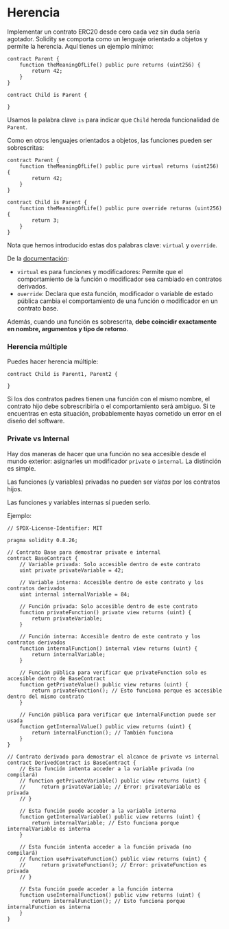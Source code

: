 # Herencia

Implementar un contrato ERC20 desde cero cada vez sin duda sería agotador. Solidity se comporta como un lenguaje orientado a objetos y permite la herencia. Aquí tienes un ejemplo mínimo:

```solidity
contract Parent {
    function theMeaningOfLife() public pure returns (uint256) {
        return 42;
    }
}

contract Child is Parent {

}
```

Usamos la palabra clave `is` para indicar que `Child` hereda funcionalidad de `Parent`.

Como en otros lenguajes orientados a objetos, las funciones pueden ser sobrescritas:

```solidity
contract Parent {
    function theMeaningOfLife() public pure virtual returns (uint256) {
        return 42;
    }
}

contract Child is Parent {
    function theMeaningOfLife() public pure override returns (uint256) {
        return 3;
    }
}
```

Nota que hemos introducido estas dos palabras clave: `virtual` y `override`.

De la [documentación](https://docs.soliditylang.org/en/v0.8.28/cheatsheet.html):

- `virtual` es para funciones y modificadores: Permite que el comportamiento de la función o modificador sea cambiado en contratos derivados.
- `override`: Declara que esta función, modificador o variable de estado pública cambia el comportamiento de una función o modificador en un contrato base.

Además, cuando una función es sobrescrita, **debe coincidir exactamente en nombre, argumentos y tipo de retorno**.

### Herencia múltiple

Puedes hacer herencia múltiple:

```solidity
contract Child is Parent1, Parent2 {

}
```

Si los dos contratos padres tienen una función con el mismo nombre, el contrato hijo debe sobrescribirla o el comportamiento será ambiguo. Si te encuentras en esta situación, probablemente hayas cometido un error en el diseño del software.

### Private vs Internal

Hay dos maneras de hacer que una función no sea accesible desde el mundo exterior: asignarles un modificador `private` o `internal`. La distinción es simple.

Las funciones (y variables) privadas no pueden ser _vistas_ por los contratos hijos.

Las funciones y variables internas sí pueden serlo.

Ejemplo:

```solidity
// SPDX-License-Identifier: MIT

pragma solidity 0.8.26;

// Contrato Base para demostrar private e internal
contract BaseContract {
    // Variable privada: Solo accesible dentro de este contrato
    uint private privateVariable = 42;

    // Variable interna: Accesible dentro de este contrato y los contratos derivados
    uint internal internalVariable = 84;

    // Función privada: Solo accesible dentro de este contrato
    function privateFunction() private view returns (uint) {
        return privateVariable;
    }

    // Función interna: Accesible dentro de este contrato y los contratos derivados
    function internalFunction() internal view returns (uint) {
        return internalVariable;
    }

    // Función pública para verificar que privateFunction solo es accesible dentro de BaseContract
    function getPrivateValue() public view returns (uint) {
        return privateFunction(); // Esto funciona porque es accesible dentro del mismo contrato
    }

    // Función pública para verificar que internalFunction puede ser usada
    function getInternalValue() public view returns (uint) {
        return internalFunction(); // También funciona
    }
}

// Contrato derivado para demostrar el alcance de private vs internal
contract DerivedContract is BaseContract {
    // Esta función intenta acceder a la variable privada (no compilará)
    // function getPrivateVariable() public view returns (uint) {
    //     return privateVariable; // Error: privateVariable es privada
    // }

    // Esta función puede acceder a la variable interna
    function getInternalVariable() public view returns (uint) {
        return internalVariable; // Esto funciona porque internalVariable es interna
    }

    // Esta función intenta acceder a la función privada (no compilará)
    // function usePrivateFunction() public view returns (uint) {
    //     return privateFunction(); // Error: privateFunction es privada
    // }

    // Esta función puede acceder a la función interna
    function useInternalFunction() public view returns (uint) {
        return internalFunction(); // Esto funciona porque internalFunction es interna
    }
}
```
